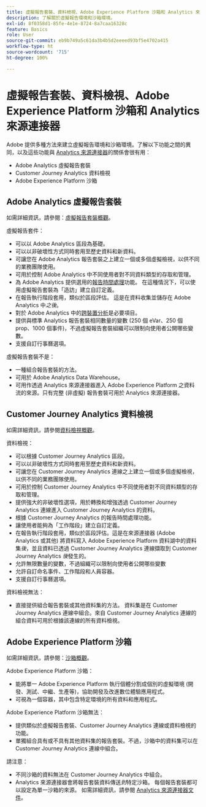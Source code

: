 ```yaml
---
title: 虛擬報告套裝、資料檢視、Adobe Experience Platform 沙箱和 Analytics 來源連接器
description: 了解關於虛擬報告環境和沙箱環境。
exl-id: 8f0358d1-85fe-4e1e-8724-8a7caa16328c
feature: Basics
role: User
source-git-commit: eb9b749a5c61da3b4b5d2eeeed93bf5e4702a415
workflow-type: ht
source-wordcount: '715'
ht-degree: 100%

---
```


# 虛擬報告套裝、資料檢視、Adobe Experience Platform 沙箱和 Analytics 來源連接器

Adobe 提供多種方法來建立虛擬報告環境和沙箱環境。了解以下功能之間的異同，以及這些功能與 [Analytics 來源連接器](https://experienceleague.adobe.com/docs/experience-platform/sources/ui-tutorials/create/adobe-applications/analytics.html?lang=zh-Hant)的關係會很有用：

* Adobe Analytics 虛擬報告套裝
* Customer Journey Analytics 資料檢視
* Adobe Experience Platform 沙箱

## Adobe Analytics 虛擬報告套裝

如需詳細資訊，請參閱：[虛擬報告套裝概觀](https://experienceleague.adobe.com/docs/analytics/components/virtual-report-suites/vrs-about.html?lang=zh-Hant)。

虛擬報告套件：

* 可以以 Adobe Analytics 區段為基礎。
* 可以以非破壞性方式同時套用至歷史資料和新資料。
* 可讓您在 Adobe Analytics 報告套裝之上建立一個或多個虛擬檢視，以供不同的業務團隊使用。
* 可用於控制 Adobe Analytics 中不同使用者對不同資料類型的存取和管理。
* 為 Adobe Analytics 提供選用的[報告時間處理](https://experienceleague.adobe.com/docs/analytics/components/virtual-report-suites/vrs-report-time-processing.html?lang=zh-Hant)功能。 在這種情況下，可以使用虛擬報告套裝為「造訪」建立自訂定義。
* 在報告執行階段套用，類似於區段評估。 這是在資料收集並儲存在 Adobe Analytics 中&#x200B;_之後_。
* 對於 Adobe Analytics 中的[跨裝置分析](https://experienceleague.adobe.com/docs/analytics/components/cda/overview.html?lang=zh-Hant)是必要項目。
* 提供與標準 Analytics 報告套裝相同數量的變數 (250 個 eVar、250 個 prop、1000 個事件)，不過虛擬報告套裝組織可以限制向使用者公開哪些變數。
* 支援自訂行事曆選項。

虛擬報告套裝不是：

* 一種組合報告套裝的方法。
* 可用於 Adobe Analytics Data Warehouse。
* 可用作透過 Analytics 來源連接器進入 Adobe Experience Platform 之資料流的來源。只有完整 (非虛擬) 報告套裝可用於 Analytics 來源連接器。


## Customer Journey Analytics 資料檢視

如需詳細資訊，請參閱[資料檢視概觀](https://experienceleague.adobe.com/docs/analytics-platform/using/cja-dataviews/data-views.html?lang=zh-Hant)。

資料檢視：

* 可以根據 Customer Journey Analytics 區段。
* 可以以非破壞性方式同時套用至歷史資料和新資料。
* 可讓您在 Customer Journey Analytics 連線之上建立一個或多個虛擬檢視，以供不同的業務團隊使用。
* 可用於控制 Customer Journey Analytics 中不同使用者對不同資料類型的存取和管理。
* 提供強大的非破壞性選項，用於轉換和增強透過 Customer Journey Analytics 連線進入 Customer Journey Analytics 的資料。
* 根據 Customer Journey Analytics 的報告時間處理功能。
* 讓使用者能夠為「工作階段」建立自訂定義。
* 在報告執行階段套用，類似於區段評估。這是在來源連接器 (Adobe Analytics 或其他) 將資料寫入 Adobe Experience Platform 資料湖中的資料集&#x200B;_後_，並且資料已透過 Customer Journey Analytics 連線擷取到 Customer Journey Analytics _後_&#x200B;發生的。
* 允許無限數量的變數，不過組織可以限制向使用者公開哪些變數
* 允許自訂命名事件、工作階段和人員容器。
* 支援自訂行事曆選項。

資料檢視無法：

* 直接提供組合報告套裝或其他資料集的方法。 資料集是在 Customer Journey Analytics 連線中組合。來自 Customer Journey Analytics 連線的組合資料可用於根據該連線的所有資料檢視。

## Adobe Experience Platform 沙箱

如需詳細資訊，請參閱：[沙箱概觀](https://experienceleague.adobe.com/docs/experience-platform/sandbox/home.html?lang=zh-Hant)。

Adobe Experience Platform 沙箱：

* 能將單一 Adobe Experience Platform 執行個體分割成個別的虛擬環境 (開發、測試、中繼、生產等)，協助開發及改進數位體驗應用程式。
* 可視為一個容器，其中包含特定環境的所有資料和應用程式。

Adobe Experience Platform 沙箱無法：

* 提供類似於虛擬報告套裝、Customer Journey Analytics 連線或資料檢視的功能。
* 單獨組合具有或不具有其他資料集的報告套裝。不過，沙箱中的資料集可以在 Customer Journey Analytics 連線中組合。

請注意：

* 不同沙箱的資料無法在 Customer Journey Analytics 中組合。
* Analytics 來源連接器會將報告套裝資料傳送&#x200B;_到_&#x200B;特定沙箱。 每個報告套裝都可以設定為單一沙箱的來源。 如需詳細資訊，請參閱 [Analytics 來源連接器文件](https://experienceleague.adobe.com/docs/experience-platform/sources/ui-tutorials/create/adobe-applications/analytics.html?lang=zh-Hant)。
